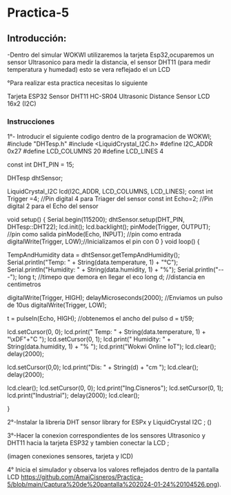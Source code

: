 # Practica-5
## Introducción:
-Dentro del simular WOKWI utilizaremos la tarjeta Esp32,ocuparemos un sensor Ultrasonico para medir la distancia, el sensor DHT11 (para medir temperatura y humedad) esto se vera reflejado el un LCD

°Para realizar esta practica necesitas lo siguiente

Tarjeta ESP32
Sensor DHT11
HC-SR04 Ultrasonic Distance Sensor
LCD 16x2 (I2C)

### Instrucciones
1°- Introducir el siguiente codigo dentro de la programacion de WOKWI;
#include "DHTesp.h"
#include <LiquidCrystal_I2C.h>
#define I2C_ADDR    0x27
#define LCD_COLUMNS 20
#define LCD_LINES   4

const int DHT_PIN = 15;

DHTesp dhtSensor;

LiquidCrystal_I2C lcd(I2C_ADDR, LCD_COLUMNS, LCD_LINES);
const int Trigger =4; //Pin digital 4 para Triager del sensor
const int Echo=2;   //Pin digital 2 para el Echo del sensor

void setup()
 {
   Serial.begin(115200);
  dhtSensor.setup(DHT_PIN, DHTesp::DHT22);
  lcd.init();
  lcd.backlight();
  pinMode(Trigger, OUTPUT); //pin como salida
  pinMode(Echo, INPUT);  //pin como entrada
  digitalWrite(Trigger, LOW);//Inicializamos el pin con 0
}
void loop()
{

  TempAndHumidity  data = dhtSensor.getTempAndHumidity();
  Serial.println("Temp: " + String(data.temperature, 1) + "°C");
  Serial.println("Humidity: " + String(data.humidity, 1) + "%");
  Serial.println("---"); 
  long t; //timepo que demora en llegar el eco
  long d; //distancia en centimetros

  digitalWrite(Trigger, HIGH);
  delayMicroseconds(2000);          //Enviamos un pulso de 10us
  digitalWrite(Trigger, LOW);
  
  t = pulseIn(Echo, HIGH); //obtenemos el ancho del pulso
  d = t/59;

  lcd.setCursor(0, 0);
  lcd.print("  Temp: " + String(data.temperature, 1) + "\xDF"+"C  ");
  lcd.setCursor(0, 1);
  lcd.print(" Humidity: " + String(data.humidity, 1) + "% ");
  lcd.print("Wokwi Online IoT");
  lcd.clear();
  delay(2000);


  lcd.setCursor(0,0);
  lcd.print("Dis: " + String(d) + "cm  ");
  lcd.clear();
  delay(2000);

  lcd.clear();
  lcd.setCursor(0, 0);
  lcd.print("Ing.Cisneros");
  lcd.setCursor(0, 1);
  lcd.print("Industrial");
  delay(2000);
  lcd.clear();

}

2°-Instalar la libreria DHT sensor library for ESPx y LiquidCrystal I2C ;
([](https://github.com/AmaiCisneros/Practica-5/blob/main/1.png))

3°-Hacer la conexion correspondientes de los sensores Ultrasonico y DHT11 hacia la tarjeta ESP32 y  tambien conectar la LCD ;

(imagen conexiones sensores, tarjeta y lCD)

4° Inicia el simulador y observa los valores reflejados dentro de la pantalla LCD 
https://github.com/AmaiCisneros/Practica-5/blob/main/Captura%20de%20pantalla%202024-01-24%20104526.png).



